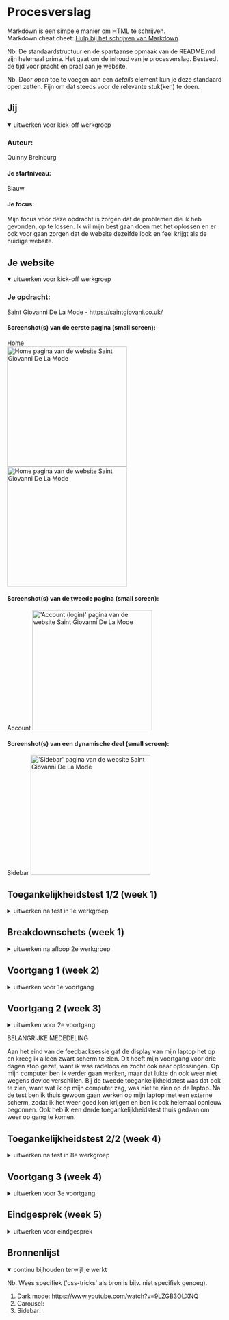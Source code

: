 # Procesverslag
Markdown is een simpele manier om HTML te schrijven.  
Markdown cheat cheet: [Hulp bij het schrijven van Markdown](https://github.com/adam-p/markdown-here/wiki/Markdown-Cheatsheet).

Nb. De standaardstructuur en de spartaanse opmaak van de README.md zijn helemaal prima. Het gaat om de inhoud van je procesverslag. Besteedt de tijd voor pracht en praal aan je website.

Nb. Door *open* toe te voegen aan een *details* element kun je deze standaard open zetten. Fijn om dat steeds voor de relevante stuk(ken) te doen.





## Jij

<details open>
  <summary>uitwerken voor kick-off werkgroep</summary>

  ### Auteur:
  Quinny Breinburg

  #### Je startniveau:
  Blauw

  #### Je focus:
  Mijn focus voor deze opdracht is zorgen dat de problemen die ik heb gevonden, op te lossen. Ik wil mijn best gaan doen met het oplossen en er ook   voor gaan zorgen dat de website dezelfde look en feel krijgt als de huidige website.
 
</details>





## Je website

<details open>
  <summary>uitwerken voor kick-off werkgroep</summary>

  ### Je opdracht:
  Saint Giovanni De La Mode - https://saintgiovani.co.uk/

  #### Screenshot(s) van de eerste pagina (small screen): 
  Home  
  <img src="readme-images/Main1.png" width="280px" alt="Home pagina van de website Saint Giovanni De La Mode">
  <img src="readme-images/Main2.png" width="280px" alt="Home pagina van de website Saint Giovanni De La Mode">

  #### Screenshot(s) van de tweede pagina (small screen):
  Account
 <img src="readme-images/account.png" width="280px" alt="'Account (login)' pagina van de website Saint Giovanni De La Mode">
  
  #### Screenshot(s) van een dynamische deel (small screen):
  Sidebar
 <img src="readme-images/sidebar.png" width="280px" alt="'Sidebar' pagina van de website Saint Giovanni De La Mode">
 
</details>



## Toegankelijkheidstest 1/2 (week 1)

<details>
  <summary>uitwerken na test in 1e werkgroep</summary>

  ### Bevindingen
  Lijst met je bevindingen die in de test naar voren kwamen:

  #### Screenreader
  Tijdens het gebruiken van de screenreader viel er mij niks op wat er veranderd kan worden. De kopjes, links etc. zijn te volgen. Ik had ook getest   of 
  het duidelijk zou zijn welke kleur een item zou zijn en dat is zo, want het wordt duidelijk aangegeven in de titel van de item.


  #### Muis en Toetsenbord 
  De website bedienen met je toetsenbord heb ik getest en eerst was het wennen, maar het is wel te doen. Er is een logische volgorde en plaatsing     van 
  knoppen/elementen wan wat je wilt gaan doen. Met de muis werken alle states van de elementen, zoals de hover en focus. Dus bij deze             
  toegankelijkheidstest heb ik geen problemen gevonden.


  #### Motoriek (shocks, elastiekjes)
  Met de shock-apparaat door de website heen scrollen was wel moeilijk om te doen, omdat het een soort terughoudend gevoel gaf. Er was afleiding, ik   
  ging mij focussen op de schokken inplaats van de website. Elke keer dat ik mijn hand/arm naar mijn laptop bracht, trok het zich vanzelf terug. Een   
  oplossing kan zijn om spraak toe te voegen, zodat mensen met een motoriek probleem makkelijk door de website heen kunnen.


  #### Visueel (brillen, contrast, kleurenblind, dark/light). 
  In mijn onderzoek ben ik erachter gekomen dat er geen dark mode is van de website, wat moeilijk kan zijn voor mensen die moeite hebben met fel       
  licht. Dus om die mensen te helpen ga ik een dark mode versie maken van de website.
  Ook heb ik getest hoe de website eruit ziet voor mensen met een slecht zicht. Zelf heb ik ook slecht zicht en draag ik een bril/lenzen en weet ik   hoe 
  het is om (bijna) niks te zien. Een oplossing daarvoor is om een knop toe te voegen waardoor alles groter wordt. 
  Daarna heb ik getest hoe het is om kleurenblind te zijn. En de enige oplossing waar ik nu op kan komen is wat de website al doet en dat is de       
  kleur van item in de titel zetten.

</details>



## Breakdownschets (week 1)

<details>
  <summary>uitwerken na afloop 2e werkgroep</summary>

  ### de hele pagina: 
  <img src="readme-images/Artboard 1.jpg" width="275px" alt="breakdown van de home pagina">

  ### dynamisch deel (bijv menu): 
  <img src="readme-images/Artboard 2.jpg" width="275px" alt="breakdown van de sidebar">

  ### wellicht nog een dynamisch deel (bijv filter): 
  <img src="readme-images/Artboard 3.jpg" width="275px" alt="breakdown van de account/ login pagina">

</details>





## Voortgang 1 (week 2)

<details>
  <summary>uitwerken voor 1e voortgang</summary>

  ### Stand van zaken
  hier dit ging goed & dit was lastig (neem ook screenshots op van delen van je website en code)


  ### Agenda voor meeting
  samen met je groepje opstellen

  | Julia             | Quinny             | Arron        | Britney          |
  | Grids en layouts  | Sidebar en lists   | Was er niet  | Was er niet      |


  ### Verslag van meeting
  hier na afloop snel de uitkomsten van de meeting vastleggen

  - Ik was als eerst aan de beurt. Ik kreeg complimenten over hoe mijn html code eruit zag.
  - Oplossing voor de sidebar had ik gekregen en mijn lists probleem ook.
  - Julia had oplossingen nodig voor haar artikelen die in grid/kolommen moesten, dat kreeg ze ook.
  - Beide onze vragen werden naar mijn gevoel goed beantwoord.

</details>





## Voortgang 2 (week 3)

<details>
  <summary>uitwerken voor 2e voortgang</summary>

  ### Stand van zaken
  hier dit ging goed & dit was lastig (neem ook screenshots op van delen van je website en code)


  ### Agenda voor meeting
  samen met je groepje opstellen

  | Julia             | Quinny             | Arron        | Britney          |
  |   |    |   |      |


  ### Verslag van meeting
  hier na afloop snel de uitkomsten van de meeting vastleggen

  - punt 1
  - punt 2
  - 

</details>


BELANGRIJKE MEDEDELING

Aan het eind van de feedbacksessie gaf de display van mijn laptop het op en kreeg ik alleen zwart scherm te zien. Dit heeft mijn voortgang voor drie dagen 
stop gezet, want ik was radeloos en zocht ook naar oplossingen. Op mijn computer ben ik verder gaan werken, maar dat lukte dn ook weer niet wegens device 
verschillen. Bij de tweede toegankelijkheidstest was dat ook te zien, want wat ik op mijn computer zag, was niet te zien op de laptop. Na de test ben ik 
thuis gewoon gaan werken op mijn laptop met een externe scherm, zodat ik het weer goed kon krijgen en ben ik ook helemaal opnieuw begonnen. Ook heb ik een 
derde toegankelijkheidstest thuis gedaan om weer op gang te komen.


## Toegankelijkheidstest 2/2 (week 4)

<details>
  <summary>uitwerken na test in 8e werkgroep</summary>
 

  ### Bevindingen
  Lijst met je bevindingen die in de test naar voren kwamen (geef ook aan wat er verbeterd is):

  #### Screenreader
  De screenreader las alles goed voor en ook op een logische volgorde. Wat ik alleen niet moet vergeten is de alt tekst bij de afbeeldingen.


  #### Muis en Toetsenbord 
  De website bedienen met de toetsenbord ging goed. Er was een logische volgorde met welke kant de tab naartoe ging. Met de muis werken alle states van de 
  elementen, zoals de hover en focus. Een probleem dat ik nog wel heb is dat wanneer de sidebar open is, dat ik nog kan scrollen op de achtergrond. Ik heb 
  oplossing opgezocht, maar geen enkel werkt.


  #### Motoriek (shocks, elastiekjes)
  De pijltjes op de slides maakt het nu beter om door de afbeeldingen te gaan, inplaats van het handmatig sliden of door op de bolletjes te klikken. 


  #### Visueel (brillen, contrast, kleurenblind, dark/light). 
  De knoppen en tekst waren al duidelijk van de originele site, dus dat heb ik ook zo gehouden. Wat ik wel heb verbeterd en heb toegevoegd is bij de 
  slides. Ik heb pijlen toegevoegd en zwart gemaakt, zodat het goed te zien is. Ook heb ik de bolletjes van de slides duidelijker gemaakt door ze een 
  zwarte kleur te geven inplaats van een witte, want wit mengt mee met de meeste afbeeldingen. Dat is dus niet helder en duidelijk voor degenen met slecht 
  zicht. Ook heb ik een dark mode toegevoegd voor mensen die niet goed met blauw licht gaan.

</details>





## Voortgang 3 (week 4)

<details>
  <summary>uitwerken voor 3e voortgang</summary>

  ### Stand van zaken
  hier dit ging goed & dit was lastig (neem ook screenshots op van delen van je website en code)


  ### Agenda voor meeting
  samen met je groepje opstellen

  | Julia             | Quinny             | Arron        | Britney          |
  | Buttons in        | Carousel en h2, a, | Media Query's| Buttons          |
  | carousel en nav   | logo button        | & ongelijke  | positioneren en  |
  | dropdown + resp.  | centreren          | grid         | aanroepen elem.  |
  
  ### Verslag van meeting
  hier na afloop snel de uitkomsten van de meeting vastleggen

  - Julia en ik waren nog tot over onze uur nog bezig met het krijgen van hulp.
  - De student-assistent heeft mij niet kunnen helpen met de carousel/slides, omdat hij daar zelf niet genoeg ervaring ermee heeft, zei hij.
  - Hij heeft mij wel kunnen helpen met het centreren van mijn h2 en op een image. Dit werd gedaan door een img in css te zetten inplaats van html.
  - Hij heeft Arron wel opweg kunnen helpen met zijn logo plaatsing wanneer de scherm breder wordt.
  - Britney's probleem met het positioneren werd snel opgelost. Ze moest de direct child oproepen en niet alle doormiddel van de '>' te zetten.

</details>





## Eindgesprek (week 5)

<details>
  <summary>uitwerken voor eindgesprek</summary>

  ### Je uitkomst - karakteristiek screenshots:
  <img src="readme-images/dummy-plaatje.jpg" width="375px" alt="uitomst opdracht 1">


  ### Dit ging goed/Heb ik geleerd: 
  Korte omschrijving met plaatjes

  <img src="readme-images/dummy-plaatje.jpg" width="375px" alt="top">


  ### Dit was lastig/Is niet gelukt:
  Korte omschrijving met plaatjes

  <img src="readme-images/dummy-plaatje.jpg" width="375px" alt="bummer">
</details>





## Bronnenlijst

<details open>
  <summary>continu bijhouden terwijl je werkt</summary>

  Nb. Wees specifiek ('css-tricks' als bron is bijv. niet specifiek genoeg).

  1. Dark mode: https://www.youtube.com/watch?v=9LZGB3OLXNQ
  2. Carousel: 
  3. Sidebar: 

</details>
